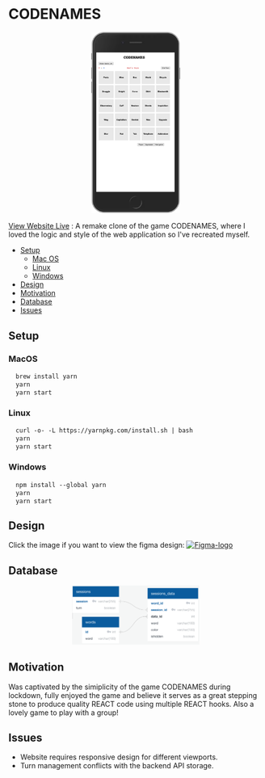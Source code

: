 # CODENAMES

<p align="center"><img src="https://github.com/moj124/codeNames/blob/main/public/media/codenames.png" width="35%"><p>
  
[View Website Live](https://codethatname.netlify.app/) : 
  A remake clone of the game CODENAMES, where I loved the logic and style of the web application so I've recreated myself.

  
- [Setup](#setup)
  - [Mac OS](#macos)
  - [Linux](#linux)
  - [Windows](#windows)
- [Design](#design)
- [Motivation](#motivation)
- [Database](#database)
- [Issues](#issues)

## Setup

### MacOS
```
  brew install yarn
  yarn
  yarn start
```

### Linux
```
  curl -o- -L https://yarnpkg.com/install.sh | bash 
  yarn
  yarn start
```

### Windows
```
  npm install --global yarn
  yarn
  yarn start
```

## Design    
  Click the image if you want to view the figma design:
  [<img width="128" alt="Figma-logo" src="https://upload.wikimedia.org/wikipedia/commons/thumb/3/33/Figma-logo.svg/256px-Figma-logo.svg.png">](https://www.figma.com/file/hnKMmBN4bY7sR7eeuLC8Yz/Codenames?node-id=0%3A1)

## Database
<p align="center"><img src="https://github.com/moj124/codeNames/blob/main/public/media/codenames_database.png" width="50%"><p>

## Motivation
  
  Was captivated by the simiplicity of the game CODENAMES during lockdown, fully enjoyed the game and believe it serves as a great stepping stone to produce quality REACT code using multiple REACT hooks. Also a lovely game to play with a group!
  
## Issues
  - Website requires responsive design for different viewports.
  - Turn management conflicts with the backend API storage.

